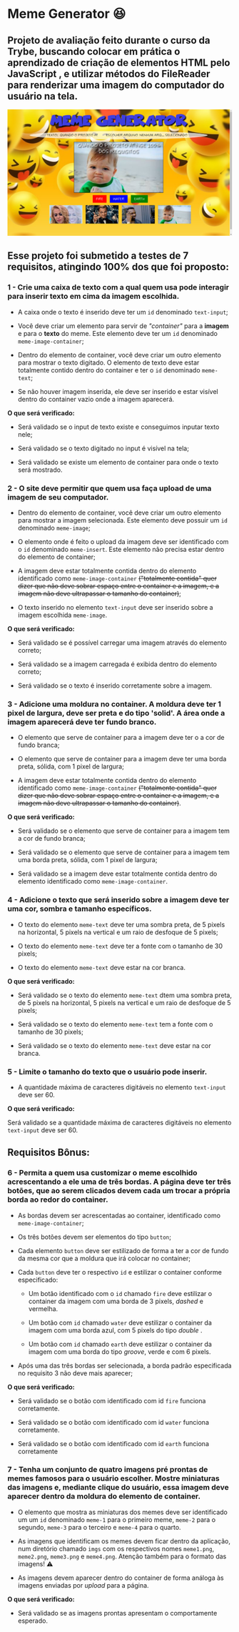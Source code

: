 # Meme Generator :laughing:

## Projeto de avaliação feito durante o curso da Trybe, buscando colocar em prática o aprendizado de criação de elementos HTML pelo JavaScript , e utilizar métodos do FileReader para renderizar uma imagem do computador do usuário na tela.



<img src="./imgs/imagem-projeto.png">   



## Esse projeto foi submetido a testes de 7 requisitos, atingindo 100% dos que foi proposto:



### 1 - Crie uma caixa de texto com a qual quem usa pode interagir para inserir texto em cima da imagem escolhida.



- A caixa onde o texto é inserido deve ter um `id` denominado `text-input`;



- Você deve criar um elemento para servir de _"container"_ para a **imagem** e para o **texto** do meme. Este elemento deve ter um `id` denominado `meme-image-container`;



- Dentro do elemento de container, você deve criar um outro elemento para mostrar o texto digitado. O elemento de texto deve estar totalmente contido dentro do container e ter o `id` denominado `meme-text`;



- Se não houver imagem inserida, ele deve ser inserido e estar visível dentro do container vazio onde a imagem aparecerá.



**O que será verificado:**



- Será validado se o input de texto existe e conseguimos inputar texto nele;



- Será validado se o texto digitado no input é visível na tela;



- Será validado se existe um elemento de container para onde o texto será mostrado.



### 2 - O site deve permitir que quem usa faça upload de uma imagem de seu computador.



- Dentro do elemento de container, você deve criar um outro elemento para mostrar a imagem selecionada. Este elemento deve possuir um `id` denominado `meme-image`;



- O elemento onde é feito o upload da imagem deve ser identificado com o `id` denominado `meme-insert`. Este elemento não precisa estar dentro do elemento de container;



- A imagem deve estar totalmente contida dentro do elemento identificado como `meme-image-container` ~~("totalmente contida" quer dizer que não deve sobrar espaço entre o container e a imagem, e a imagem não deve ultrapassar o tamanho do container)~~;



- O texto inserido no elemento `text-input` deve ser inserido sobre a imagem escolhida `meme-image`.



**O que será verificado:**



- Será validado se é possível carregar uma imagem através do elemento correto;



- Será validado se a imagem carregada é exibida dentro do elemento correto;



- Será validado se o texto é inserido corretamente sobre a imagem.



### 3 - Adicione uma moldura no container. A moldura deve ter 1 pixel de largura, deve ser preta e do tipo 'solid'. A área onde a imagem aparecerá deve ter fundo branco.



- O elemento que serve de container para a imagem deve ter o a cor de fundo branca;



- O elemento que serve de container para a imagem deve ter uma borda preta, sólida, com 1 pixel de largura;



- A imagem deve estar totalmente contida dentro do elemento identificado como `meme-image-container` ~~("totalmente contida" quer dizer que não deve sobrar espaço entre o container e a imagem, e a imagem não deve ultrapassar o tamanho do container)~~.



**O que será verificado:**



- Será validado se o elemento que serve de container para a imagem tem a cor de fundo branca;



- Será validado se o elemento que serve de container para a imagem tem uma borda preta, sólida, com 1 pixel de largura;



- Será validado se a imagem deve estar totalmente contida dentro do elemento identificado como `meme-image-container`.



### 4 - Adicione o texto que será inserido sobre a imagem deve ter uma cor, sombra e tamanho específicos.



- O texto do elemento `meme-text` deve ter uma sombra preta, de 5 pixels na horizontal, 5 pixels na vertical e um raio de desfoque de 5 pixels;



- O texto do elemento `meme-text` deve ter a fonte com o tamanho de 30 pixels;



- O texto do elemento `meme-text` deve estar na cor branca.



**O que será verificado:**



- Será validado se o texto do elemento `meme-text` dtem uma sombra preta, de 5 pixels na horizontal, 5 pixels na vertical e um raio de desfoque de 5 pixels;



- Será validado se o texto do elemento `meme-text` tem a fonte com o tamanho de 30 pixels;



- Será validado se o texto do elemento `meme-text` deve estar na cor branca.



### 5 - Limite o tamanho do texto que o usuário pode inserir.



-  A quantidade máxima de caracteres digitáveis no elemento `text-input` deve ser 60.



**O que será verificado:**



Será validado se a quantidade máxima de caracteres digitáveis no elemento `text-input` deve ser 60.



## Requisitos Bônus:



### 6 - Permita a quem usa customizar o meme escolhido acrescentando a ele uma de três bordas. A página deve ter três botões, que ao serem clicados devem cada um trocar a própria borda ao redor do container.



- As bordas devem ser acrescentadas ao container, identificado como `meme-image-container`;



- Os três botões devem ser elementos do tipo `button`;



- Cada elemento `button` deve ser estilizado de forma a ter a cor de fundo da mesma cor que a moldura que irá colocar no container;



- Cada `button` deve ter o respectivo `id` e estilizar o container conforme especificado:



  * Um botão identificado com o `id` chamado `fire` deve estilizar o container da imagem com uma borda de 3 pixels, _dashed_ e vermelha.



  * Um botão com `id` chamado `water` deve estilizar o container da imagem com uma borda azul, com 5 pixels do tipo _double_ .



  * Um botão com `id` chamado `earth` deve estilizar o container da imagem com uma borda do tipo _groove_, verde e com 6 pixels.



- Após uma das três bordas ser selecionada, a borda padrão especificada no requisito 3 não deve mais aparecer;



**O que será verificado:**



- Será validado se o botão com identificado com id `fire` funciona corretamente.



- Será validado se o botão com identificado com id `water` funciona corretamente.



- Será validado se o botão com identificado com id `earth` funciona corretamente



### 7 - Tenha um conjunto de quatro imagens pré prontas de memes famosos para o usuário escolher. Mostre miniaturas das imagens e, mediante clique do usuário, essa imagem deve aparecer dentro da moldura do elemento de container.



- O elemento que mostra as miniaturas dos memes deve ser identificado um um `id` denominado `meme-1` para o primeiro meme, `meme-2` para o segundo, `meme-3` para o terceiro e `meme-4` para o quarto.



- As imagens que identificam os memes devem ficar dentro da aplicação, num diretório chamado `imgs` com os respectivos nomes `meme1.png`, `meme2.png`, `meme3.png` e `meme4.png`. Atenção também para o formato das imagens! ⚠️



- As imagens devem aparecer dentro do container de forma análoga às imagens enviadas por _upload_ para a página.



**O que será verificado:**



- Será validado se as imagens prontas apresentam o comportamente esperado.

